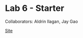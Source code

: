 # Lab 6 - Starter

Collaborators: Aldrin Ilagan, Jay Gao

[Site](https://ai-aurum.github.io/CSE110_Lab6_Starter/)
